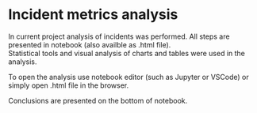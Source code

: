 # Incident metrics analysis

In current project analysis of incidents was performed. All steps are presented in notebook (also availble as .html file).  
Statistical tools and visual analysis of charts and tables were used in the analysis.

To open the analysis use notebook editor (such as Jupyter or VSCode) or simply open .html file in the browser.

Conclusions are presented on the bottom of notebook.